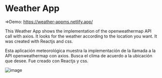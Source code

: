 # Weather App
=>Demo: https://weather-appms.netlify.app/

This Weather App shows the implementation of the openweathermap API call with axios. 
It looks for the weather according to the location you want.
It was created with Reactjs and css.

Esta aplicación meteorológica muestra la implementación de la llamada a la API openweathermap con axios. 
Busca el clima de acuerdo a la ubicación que desee.
Fue creado con Reactjs y css.

![image](https://user-images.githubusercontent.com/82476871/166333594-dae3b9b8-9344-4401-8077-89887df21f25.png)

